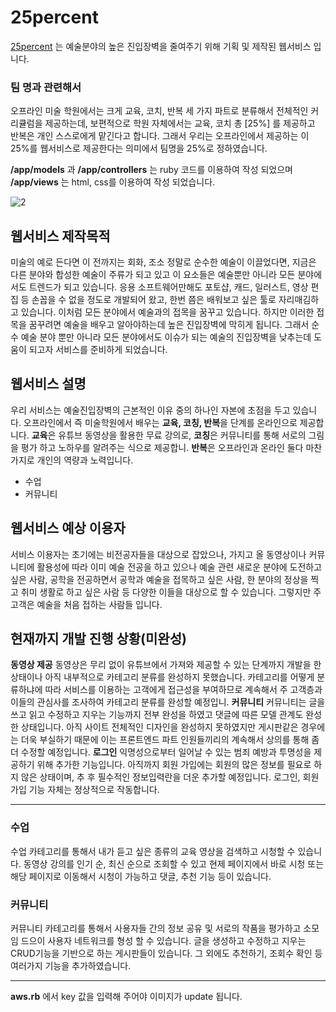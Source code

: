 # 25percent
[25percent](https://github.com/scy0626/25percent) 는 예술분야의 높은 진입장벽을 줄여주기 위해 기획 및 제작된 웹서비스 입니다.
### 팀 명과 관련해서
오프라인 미술 학원에서는 크게 교육, 코치, 반복 세 가지 파트로 분류해서 전체적인 커리큘럼을 제공하는데, 보편적으로 학원 자체에서는 교육, 코치 총 [25%] 를 제공하고 반복은 개인 스스로에게 맡긴다고 합니다. 그래서 우리는 오프라인에서 제공하는 이 25%를 웹서비스로 제공한다는 의미에서 팀명을 25%로 정하였습니다.

**/app/models** 과 **/app/controllers** 는 ruby 코드를 이용하여 작성 되었으며
**/app/views** 는 html, css를 이용하여 작성 되었습니다.

![2](https://user-images.githubusercontent.com/31886913/48898879-58115680-ee91-11e8-977f-4cfbfae9903d.png)


## 웹서비스 제작목적
미술의 예로 든다면 이 전까지는 회화, 조소 정말로 순수한 예술이 이끌었다면, 지금은 다른 분야와 합성한 예술이 주류가 되고 있고 이 요소들은 예술뿐만 아니라 모든 분야에서도 트렌드가 되고 있습니다. 응용 소프트웨어만해도 포토샵, 캐드, 일러스트, 영상 편집 등 손꼽을 수 없을 정도로 개발되어 왔고, 한번 쯤은 배워보고 싶은 툴로 자리매김하고 있습니다. 이처럼 모든 분야에서 예술과의 접목을 꿈꾸고 있습니다. 하지만 이러한 접목을 꿈꾸려면 예술을 배우고 알아야하는데 높은 진입장벽에 막히게 됩니다. 그래서 순수 예술 분야 뿐만 아니라 모든 분야에서도 이슈가 되는 예술의 진입장벽을 낮추는데 도움이 되고자 서비스를 준비하게 되었습니다.

## 웹서비스 설명
우리 서비스는 예술진입장벽의 근본적인 이유 중의 하나인 자본에 초점을 두고 있습니다. 오프라인에서 즉 미술학원에서 배우는 **교육, 코칭, 반복**을 단계를 온라인으로 제공합니다. **교육**은 유튜브 동영상을 활용한 무료 강의로, **코칭**은 커뮤니티를 통해 서로의 그림을 평가 하고 노하우를 알려주는 식으로 제공합니. **반복**은 오프라인과 온라인 둘다 마찬가지로 개인의 역량과 노력입니다.
+ 수업
+ 커뮤니티

## 웹서비스 예상 이용자
서비스 이용자는 초기에는 비전공자들을 대상으로 잡았으나, 가지고 올 동영상이나 커뮤니티에 활용성에 따라 이미 예술 전공을 하고 있으나 예술 관련 새로운 분야에 도전하고 싶은 사람, 공학을 전공하면서 공학과 예술을 접목하고 싶은 사람, 한 분야의 정상을 찍고 취미 생활로 하고 싶은 사람 등 다양한 이들을 대상으로 할 수 있습니다. 그렇지만 주 고객은 예술을 처음 접하는 사람들 입니다.

## 현재까지 개발 진행 상황(미완성)
**동영상 제공**
동영상은 무리 없이 유튜브에서 가져와 제공할 수 있는 단계까지 개발을 한 상태이나 아직 내부적으로 카테고리 분류를 완성하지 못했습니다. 카테고리를 어떻게 분류하냐에 따라 서비스를 이용하는 고객에게 접근성을 부여하므로 계속해서 주 고객층과 이들의 관심사를 조사하여 카테고리 분류를 완성할 예정입니.
**커뮤니티**
커뮤니티는 글을 쓰고 읽고 수정하고 지우는 기능까지 전부 완성을 하였고 댓글에 따른 모델 관계도 완성한 상태입니다. 아직 사이트 전체적인 디자인을 완성하지 못하였지만 게시판같은 경우에는 더욱 부실하기 때문에 이는 프론트엔드 파트 인원들끼리의 계속해서 상의를 통해 좀 더 수정할 예정입니다.
**로그인**
익명성으로부터 일어날 수 있는 범죄 예방과 투명성을 제공하기 위해 추가한 기능입니다. 아직까지 회원 가입에는 회원의 많은 정보를 필요로 하지 않은 상태이며, 추 후 필수적인 정보입력란을 더운 추가할 예정입니다. 로그인, 회원가입 기능 자체는 정상적으로 작동합니다.


---
### 수업 
수업 카테고리를 통해서 내가 듣고 싶은 종류의 교육 영상을 검색하고 시청할 수 있습니다.
동영상 강의를 인기 순, 최신 순으로 조회할 수 있고 현제 페이지에서 바로 시청 또는 해당 페이지로 이동해서 시청이 가능하고 댓글, 추천 기능 등이 있습니다.

### 커뮤니티 
커뮤니티 카테고리를 통해서 사용자들 간의 정보 공유 및 서로의 작품을 평가하고 소모임 드으이 사용자 네트워크를 형성 할 수 있습니다.
글을 생성하고 수정하고 지우는 CRUD기능을 기반으로 하는 게시판들이 있습니다. 그 외에도 추천하기, 조회수 확인 등 여러가지 기능을 추가하였습니다.

---

**aws.rb** 에서 key 값을 입력해 주어야 이미지가 update 됩니다.
